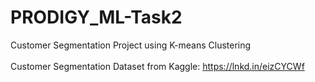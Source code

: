 # PRODIGY_ML-Task2
Customer Segmentation Project using K-means Clustering
<br><br>
Customer Segmentation Dataset from Kaggle: https://lnkd.in/eizCYCWf

